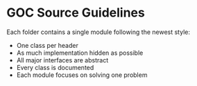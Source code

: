 # GOC Source Guidelines

Each folder contains a single module following the newest style:

- One class per header
- As much implementation hidden as possible
- All major interfaces are abstract
- Every class is documented
- Each module focuses on solving one problem
